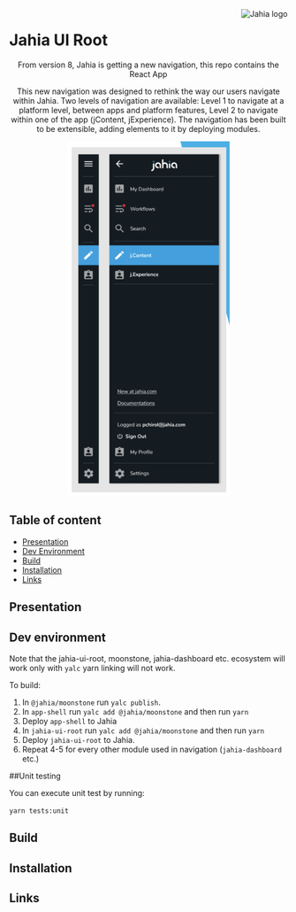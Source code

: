 <!--
    Template for Readmes, see alternatives/examples here: https://github.com/matiassingers/awesome-readme
-->
<a href="https://www.jahia.com/">
    <img src="https://www.jahia.com/modules/jahiacom-templates/images/jahia-3x.png" alt="Jahia logo" title="Jahia" align="right" height="60" />
</a>

<!--
    Project name can either be the full length project name (if there is one) or just the repo name. For example: Digital Experience Manager.
-->

# Jahia UI Root

<!--
    A one-liner about the project, like a subtitle. For example: Jahia Digital Experience Manager Core
-->
<p align="center">From version 8, Jahia is getting a new navigation, this repo contains the React App </p>

<!--
    A short technical description (not more than one paragraph) about the project, eventually with tech/tools/framework used.
-->
<p align="center">This new navigation was designed to rethink the way our users navigate within Jahia. Two levels of navigation are available: Level 1 to navigate at a platform level, between apps and platform features, Level 2 to navigate within one of the app (jContent, jExperience). The navigation has been built to be extensible, adding elements to it by deploying modules. </p>

<p align="center">
  <a href="https://www.jahia.com" target="_blank"><img alt="Navigation" title="Jahia Navigation menu" src="./img/jahia-navigation.png" height="640" /></a>
</p>

<!--
    Open Source badges, see https://shields.io/
-->

## Table of content

- [Presentation](#presentation)
- [Dev Environment](#dev-environment)
- [Build](#build)
- [Installation](#installation)
- [Links](#links)

<!--
    Not all sections are relevant for all projects. It's up to the team to decide what sections makes most sense. Objective of the readme is to serve as a technical introduction to faciliate onboarding for technical ppl (developers).
    License and contributions are detailed in their own files, no need to add too many details in the Readme.
    If the project has technical documentation stored in another location (such as a website), effort should be made not to duplicate content (since it will become outdated at some point). In that case, keep the readme instructions very brief (such as a set of CLI commands).
-->

## Presentation

<!--
    (Optional) Technical presentation of the project
-->

## Dev environment

<!--
    Instructions to help a new developer get its environment setup and understands contraints and dependencies and run tests
-->

Note that the jahia-ui-root, moonstone, jahia-dashboard etc. ecosystem will work only with `yalc` yarn linking will not work.

To build:

1. In `@jahia/moonstone` run `yalc publish`.
2. In `app-shell` run `yalc add @jahia/moonstone` and then run `yarn`
3. Deploy `app-shell` to Jahia
4. In `jahia-ui-root` run `yalc add @jahia/moonstone` and then run `yarn`
5. Deploy `jahia-ui-root` to Jahia.
6. Repeat 4-5 for every other module used in navigation (`jahia-dashboard` etc.)

##Unit testing

You can execute unit test by running:

`yarn tests:unit`

## Build

<!--
    Instructions to build
-->

## Installation

<!--
    Instructions to install
-->

## Links

<!--
    Relevant links
-->
